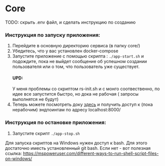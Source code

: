 # Core

TODO: скрыть .env файл, и сделать инструкцию по созданию

### Инструкция по запуску приложения:

1) Перейдите в основную директорию сервиса (в папку core/)
2) Убедитесь, что у вас установлен docker-compose
2) Запустите приложение с помощью скрипта : ```./app-start.sh``` и подождите, пока не выйдет сообщение об успешном
   создании пользователя или о том, что пользователь уже существует. 
   #### UPD:
   У меня проблемы со скриптом rs-init.sh и с монго соотвественно, по идее все запустится быстро, но дока не рабочая (
   запросы выполнятся не будут)
3) Теперь можете посмотреть доку [здесь](http://localhost:8000/docs#/) и получить доступ к (пока нерабочим) эндпоинтам
   по адресу localhost:8000/

### Инструкция по остановке приложения:

1) Запустите скрипт ```./app-stop.sh```

Для запуска скриптов на Windows нужен доступ к bash. Для этого достаточно иместь установленный git bash. Если нет - вот
полезная ссылка: https://mspoweruser.com/different-ways-to-run-shell-script-files-on-windows/